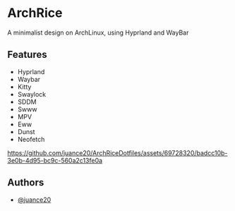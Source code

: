 
# ArchRice

A minimalist design on ArchLinux, using Hyprland and WayBar

## Features

- Hyprland
- Waybar
- Kitty
- Swaylock
- SDDM
- Swww
- MPV
- Eww
- Dunst
- Neofetch

https://github.com/juance20/ArchRiceDotfiles/assets/69728320/badcc10b-3e0b-4d95-bc9c-560a2c13fe0a

## Authors

- [@juance20](https://www.github.com/juance20)
